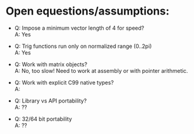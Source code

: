 Open equestions/assumptions:
==================================

* Q: Impose a minimum vector length of 4 for speed?  
  A: Yes  

* Q: Trig functions run only on normalized range (0..2pi)  
  A: Yes  

* Q: Work with matrix objects?  
  A: No, too slow! Need to work at assembly or with pointer arithmetic.  

* Q: Work with explicit C99 native types?  
  A:  
  
* Q: Library vs API portability?  
  A: ??  

* Q: 32/64 bit portability  
  A: ??  





